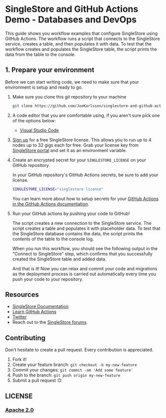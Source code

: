 # SingleStore and GitHub Actions Demo - Databases and DevOps

 This guide shows you workflow examples that configure SingleStore using GitHub Actions. The workflow runs a script that connects to the SingleStore service, creates a table, and then populates it with data. To test that the workflow creates and populates the SingleStore table, the script prints the data from the table to the console. 

## 1. Prepare your environment

Before we can start writing code, we need to make sure that your environment is
setup and ready to go.

1. Make sure you clone this git repository to your machine

   ```bash
   git clone https://github.com/JoeKarlsson/singlestore-and-github-actions-demo.git
   ```

2. A code editor that you are comfortable using, if you aren't sure pick one of
   the options below:
   * [Visual Studio Code](https://code.visualstudio.com/)

3. [Sign up](https://www.singlestore.com/try-free/) for a free SingleStore license. This allows you to run up to 4 nodes up to 32 gigs each for free. Grab your license key from [SingleStore portal](https://portal.singlestore.com/) and set it as an environment variable.

4. Create an encrypted secret for your `SINGLESTORE_LICENSE` on your GitHub repository.

   In your GitHub repository's GitHub Actions secrets, be sure to add your license.

   ```bash
   SINGLESTORE_LICENSE="singlestore license"
   ```

   You can learn more about how to setup secrets for your [GitHub Actions in the GitHub Actions documentation](https://docs.github.com/en/actions/security-guides/encrypted-secrets#creating-encrypted-secrets-for-a-repository). 

5. Run your GitHub actions by pushing your code to GitHub!

   The script creates a new connection to the SingleStore service. The script creates a table and populates it with placeholder data. To test that the SingleStore database contains the data, the script prints the contents of the table to the console log.

   When you run this workflow, you should see the following output in the "Connect to SingleStore" step, which confirms that you successfully created the SingleStore table and added data.

   And that is it! Now you can relax and commit your code and migrations as the deployment process is carried out automatically every time you push your code to your repository.

## Resources

* [SingleStore Documentation](https://docs.singlestore.com)
* [Learn GitHub Actions](https://docs.github.com/en/actions/learn-github-actions)
* [Twitter](https://twitter.com/SingleStoreDevs)
* Reach out to the [SingleStore forums](https://www.singlestore.com/forum).

## Contributing

Don't hesitate to create a pull request. Every contribution is appreciated.

1. Fork it!
2. Create your feature branch: ```git checkout -b my-new-feature```
3. Commit your changes: ```git commit -am 'Add some feature'```
4. Push to the branch: ````git push origin my-new-feature````
5. Submit a pull request :D

## LICENSE 

### [Apache 2.0](./LICENSE)
